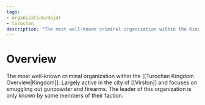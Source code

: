 ```yaml
---
tags:
- organization/major
- turochan
description: "The most well-known criminal organization within the Kingdom. Largely active in the city of Virston and focuses on smuggling out gunpowder and firearms. The leader of this organization is only known by some members of their faction."
---
```

# Overview
The most well-known criminal organization within the [[Turochan Kingdom Overview|Kingdom]]. Largely active in the city of [[Virston]] and focuses on smuggling out gunpowder and firearms. The leader of this organization is only known by some members of their faction.
